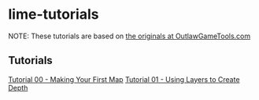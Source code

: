 lime-tutorials
==============

NOTE: These tutorials are based on [the originals at OutlawGameTools.com](http://lime.outlawgametools.com/tutorials-3/)
## Tutorials 
[Tutorial 00 - Making Your First Map](tutorial-00)
[Tutorial 01 - Using Layers to Create Depth](tutorial-01)
